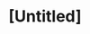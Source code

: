 ---
pid: CH934
title: "[Untitled]"
location_transcription: Ave of Arts
zipcode: '19392'
outside_phl: 'X CASTILE-LA MANCHA '
neighborhood: 
age: 
age_range: 
instagram: 
image_file_name: CH_934.jpg
proposal_transcription: |-
  Art program
  Ballerina
topic: Unknown
topic_summary: '0'
type: Sculpture Statue
keywords_other: 
credit: Venchenza
image_labels: 
twitter: 
facebook: 
permalink: "/monuments/ch934/"
layout: item-page
---